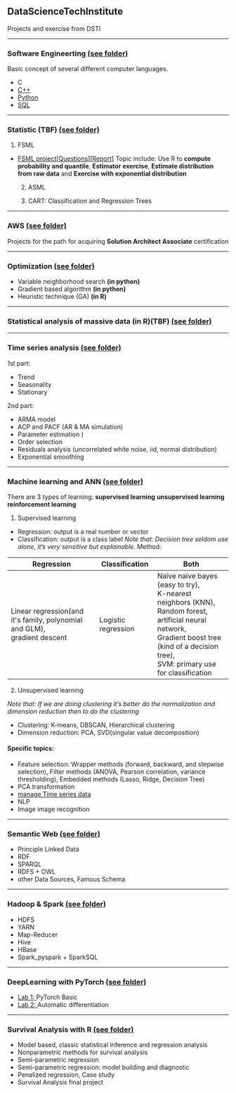 ## DataScienceTechInstitute
Projects and exercise from DSTI

----------------------------------

### Software Engineerting [(see folder)](https://github.com/Yuhsuant1994/DataScienceTechInstitute/tree/master/SoftwareEngineering)

Basic concept of several different computer languages.

   * C
   * [C++](https://github.com/Yuhsuant1994/DataScienceTechInstitute/tree/master/SoftwareEngineering/CPP_1_Class%20inheritance)
   * [Python](https://github.com/Yuhsuant1994/DataScienceTechInstitute/tree/master/SoftwareEngineering/Python) 
   * [SQL](https://github.com/Yuhsuant1994/DataScienceTechInstitute/tree/master/SoftwareEngineering/SQL)

----------------------------------

### Statistic (TBF) [(see folder)](https://github.com/Yuhsuant1994/DataScienceTechInstitute/tree/master/Statistic)

  1) FSML
  
* [FSML project](https://github.com/Yuhsuant1994/DataScienceTechInstitute/tree/master/Statistic/FSML_project)[[Questions]](https://github.com/Yuhsuant1994/DataScienceTechInstitute/blob/master/Statistic/FSML_project/DSTIFundationsjuil19.pdf)[[Report]](https://github.com/Yuhsuant1994/DataScienceTechInstitute/blob/master/Statistic/FSML_project/(Report_PDF)FSMLpart2_Yu-Hsuan_TING.pdf)
 Topic include: Use R to **compute probability and quantile**, **Estimator exercise**, **Estimate distribution from raw data** and **Exercise with exponential distribution**

  2) ASML

  3) CART: Classification and Regression Trees

----------------------------------

### AWS [(see folder)](https://github.com/Yuhsuant1994/DataScienceTechInstitute/tree/master/AWS)

Projects for the path for acquiring **Solution Architect Associate** certification

----------------------------------

### Optimization [(see folder)](https://github.com/Yuhsuant1994/DataScienceTechInstitute/tree/master/Optimization)

   * Variable neighborhood search **(in python)**
   * Gradient based algorithm **(in python)**
   * Heuristic technique (GA) **(in R)**

----------------------------------

### Statistical analysis of massive data (in R)(TBF) [(see folder)](https://github.com/Yuhsuant1994/DataScienceTechInstitute/tree/master/Statistical%20analysis%20of%20massive%20data)

----------------------------------

### Time series analysis [(see folder)](https://github.com/Yuhsuant1994/DataScienceTechInstitute/tree/master/TimeSeries)

1st part:

  * Trend
  * Seasonality
  * Stationary

2nd part:

  * ARMA model
  * ACP and PACF (AR & MA simulation)
  * Parameter estimation )
  * Order selection
  * Residuals analysis (uncorrelated white noise, iid, normal distribution)
  * Exponential smoothing
 

----------------------------------

### Machine learning and ANN [(see folder)](https://github.com/Yuhsuant1994/DataScienceTechInstitute/tree/master/Machine%20learning%20and%20ANN)

There are 3 types of learning: **supervised learning** **unsupervised learning** **reinforcement learning**

  1) Supervised learning

  * Regression: output is a real number or vector 
  * Classification: output is a class label
  *Note that: Decision tree seldom use alone, it’s very sensitive but explainable.*
  Method:
  
Regression | Classification | Both
--- | --- |---
Linear regression(and it's family, polynomial and GLM), <br>gradient descent | Logistic regression| Naïve naive bayes (easy to try),<br> K-nearest neighbors (KNN), <br> Random forest,<br>artificial neural network,<br>Gradient boost tree (kind of a decision tree), <br>SVM: primary use for classification

  2) Unsupervised learning
  
  *Note that: If we are doing clustering it’s better do the normalization and dimension reduction then to do the clustering*
  
  * Clustering: K-means, DBSCAN, Hierarchical clustering
  * Dimension reduction: PCA, SVD(singular value decomposition)
   
 #### Specific topics:
  * Feature selection: Wrapper methods (forward, backward, and stepwise selection),  Filter methods (ANOVA, Pearson correlation, variance thresholding), Embedded methods (Lasso, Ridge, Decision Tree)
  * PCA transformation
  * [manage Time series data](https://github.com/Yuhsuant1994/DataScienceTechInstitute/tree/master/TimeSeries)
  * NLP
  * Image image recognition

----------------------------------

### Semantic Web [(see folder)](https://github.com/Yuhsuant1994/DataScienceTechInstitute/tree/master/Semantic%20Web)
  
  * Principle Linked Data
  * RDF
  * SPARQL
  * RDFS + OWL
  * other Data Sources, Famous Schema

----------------------------------

### Hadoop & Spark [(see folder)](https://github.com/Yuhsuant1994/DataScienceTechInstitute/tree/master/Hadoop%20%26%20Spark)
  
  * HDFS
  * YARN
  * Map-Reducer
  * Hive
  * HBase
  * Spark_pyspark + SparkSQL

----------------------------------

 ### DeepLearning with PyTorch [(see folder)](https://github.com/Yuhsuant1994/DataScienceTechInstitute/tree/master/DeepLearning)

* [Lab 1: ](https://github.com/Yuhsuant1994/DataScienceTechInstitute/blob/master/DeepLearning/DSTI_DL_Labs1_2019_PyTorch_Basic.ipynb) PyTorch Basic
* [Lab 2: ](https://github.com/Yuhsuant1994/DataScienceTechInstitute/blob/master/DeepLearning/DSTI_DL_Labs2_2019_Autograd.ipynb)
Automatic differentiation 

----------------------------------

### Survival Analysis with R  [(see folder)](https://github.com/Yuhsuant1994/DataScienceTechInstitute/tree/master/Survival%20Analysis)

* Model based, classic statistical inference and regression analysis
* Nonparametric methods for survival analysis
* Semi-parametric regression
* Semi-parametric regression: model building and diagnostic
* Penalized regression, Case study
* Survival Analysis final project

